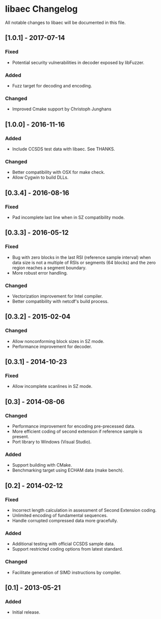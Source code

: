 # libaec Changelog
All notable changes to libaec will be documented in this file.

## [1.0.1] - 2017-07-14

### Fixed
- Potential security vulnerabilities in decoder exposed by libFuzzer.

### Added
- Fuzz target for decoding and encoding.

### Changed
- Improved Cmake support by Christoph Junghans

## [1.0.0] - 2016-11-16

### Added
- Include CCSDS test data with libaec. See THANKS.

### Changed
- Better compatibility with OSX for make check.
- Allow Cygwin to build DLLs.

## [0.3.4] - 2016-08-16

### Fixed
- Pad incomplete last line when in SZ compatibility mode.

## [0.3.3] - 2016-05-12

### Fixed
- Bug with zero blocks in the last RSI (reference sample interval)
when data size is not a multiple of RSIs or segments (64 blocks) and
the zero region reaches a segment boundary.
- More robust error handling.

### Changed
- Vectorization improvement for Intel compiler.
- Better compatibility with netcdf's build process.

## [0.3.2] - 2015-02-04

### Changed
- Allow nonconforming block sizes in SZ mode.
- Performance improvement for decoder.

## [0.3.1] - 2014-10-23

### Fixed
- Allow incomplete scanlines in SZ mode.

## [0.3] - 2014-08-06

### Changed
- Performance improvement for encoding pre-precessed data.
- More efficient coding of second extension if reference sample is
present.
- Port library to Windows (Visual Studio).

### Added
- Support building with CMake.
- Benchmarking target using ECHAM data (make bench).

## [0.2] - 2014-02-12

### Fixed
- Incorrect length calculation in assessment of Second Extension
coding.
- Unlimited encoding of fundamental sequences.
- Handle corrupted compressed data more gracefully.

### Added
- Additional testing with official CCSDS sample data.
- Support restricted coding options from latest standard.

### Changed
- Facilitate generation of SIMD instructions by compiler.

## [0.1] - 2013-05-21

### Added
- Initial release.
